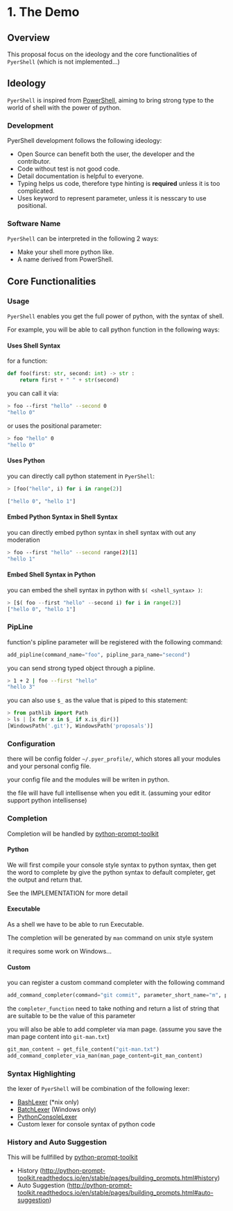 # 1. The Demo

## Overview

This proposal focus on the ideology and the core functionalities of `PyerShell` (which is not implemented...)

## Ideology

`PyerShell` is inspired from [PowerShell](https://github.com/PowerShell/PowerShell),
aiming to bring strong type to the world of shell with the power of python.

### Development

PyerShell development follows the following ideology:
- Open Source can benefit both the user, the developer and the contributor.
- Code without test is not good code.
- Detail documentation is helpful to everyone.
- Typing helps us code, therefore type hinting is **required** unless it is too complicated.
- Uses keyword to represent parameter, unless it is nesscary to use positional.

### Software Name 

`PyerShell` can be interpreted in the following 2 ways:
- Make your shell more python like.
- A name derived from PowerShell.

## Core Functionalities

### Usage

`PyerShell` enables you get the full power of python, with the syntax of shell.

For example, you will be able to call python function in the following ways:

#### Uses Shell Syntax

for a function:

```python
def foo(first: str, second: int) -> str :
    return first + " " + str(second)
```

you can call it via:
``` bash
> foo --first "hello" --second 0
"hello 0"
```
or uses the positional parameter:
```bash
> foo "hello" 0
"hello 0"
```

#### Uses Python 

you can directly call python statement in `PyerShell`:
```python
> [foo("hello", i) for i in range(2)] 

["hello 0", "hello 1"]
```

#### Embed Python Syntax in Shell Syntax

you can directly embed python syntax in shell syntax with out any moderation

```bash
> foo --first "hello" --second range(2)[1]
"hello 1"
```

#### Embed Shell Syntax in Python

you can embed the shell syntax in python with `$( <shell_syntax> )`:

```python
> [$( foo --first "hello" --second i) for i in range(2)] 
["hello 0", "hello 1"]
```

### PipLine

function's pipline parameter will be registered with the following command:
```python
add_pipline(command_name="foo", pipline_para_name="second")
```

you can send strong typed object through a pipline.
```bash
> 1 + 2 | foo --first "hello"
"hello 3"
```

you can also use `$_` as the value that is piped to this statement:
```python
> from pathlib import Path
> ls | [x for x in $_ if x.is_dir()]
[WindowsPath('.git'), WindowsPath('proposals')]
```

### Configuration

there will be config folder `~/.pyer_profile/`, which stores all your modules and your personal config file.

your config file and the modules will be writen in python. 

the file will have full intellisense when you edit it. (assuming your editor support python intellisense)


### Completion

Completion will be handled by [python-prompt-toolkit](https://github.com/jonathanslenders/python-prompt-toolkit)

#### Python 

We will first compile your console style syntax to python syntax,
then get the word to complete by give the python syntax to default completer,
get the output and return that.

See the IMPLEMENTATION for more detail

#### Executable

As a shell we have to be able to run Executable. 

The completion will be generated by `man` command on unix style system

it requires some work on Windows...

#### Custom

you can register a custom command completer with the following command

```python
add_command_completer(command="git commit", parameter_short_name="m", parameter_long_name="message",completer_function=test_function)
```
the `completer_function` need to take nothing and return a list of string that are suitable to be the value of this parameter

you will also be able to add completer via man page. (assume you save the man page content into `git-man.txt`)

```python
git_man_content = get_file_content("git-man.txt")
add_command_completer_via_man(man_page_content=git_man_content)
```

### Syntax Highlighting

the lexer of `PyerShell` will be combination of the following lexer:

- [BashLexer](http://pygments.org/docs/lexers/#pygments.lexers.shell.BashLexer)  (*nix only)
- [BatchLexer](http://pygments.org/docs/lexers/#pygments.lexers.shell.BatchLexer)  (Windows only)
- [PythonConsoleLexer](http://pygments.org/docs/lexers/#pygments.lexers.python.PythonConsoleLexer) 
- Custom lexer for console syntax of python code

### History and Auto Suggestion

This will be fullfilled by [python-prompt-toolkit](https://github.com/jonathanslenders/python-prompt-toolkit)

- History (http://python-prompt-toolkit.readthedocs.io/en/stable/pages/building_prompts.html#history)
- Auto Suggestion (http://python-prompt-toolkit.readthedocs.io/en/stable/pages/building_prompts.html#auto-suggestion)